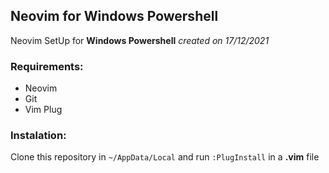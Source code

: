 ## Neovim for Windows Powershell

Neovim SetUp for **Windows Powershell** _created on 17/12/2021_

### Requirements:

- Neovim
- Git
- Vim Plug

### Instalation:

Clone this repository in ``````~/AppData/Local`````` and run ``````:PlugInstall`````` in a **.vim** file
